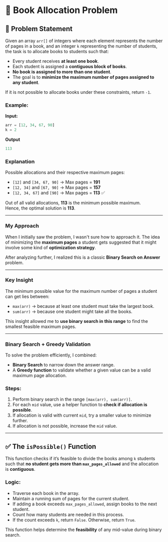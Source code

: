 # 📘 Book Allocation Problem

## 🧩 Problem Statement

Given an array `arr[]` of integers where each element represents the number of pages in a book, and an integer `k` representing the number of students, the task is to allocate books to students such that:

- Every student receives **at least one book**.
- Each student is assigned a **contiguous block of books**.
- **No book is assigned to more than one student**.
- The goal is to **minimize the maximum number of pages assigned to any student**.

If it is not possible to allocate books under these constraints, return `-1`.

### Example:

**Input:**

```python
arr = [12, 34, 67, 90]
k = 2
```
**Output**

```python
113

```
### Explanation

Possible allocations and their respective maximum pages:

- `[12]` and `[34, 67, 90]` → Max pages = **191**
- `[12, 34]` and `[67, 90]` → Max pages = **157**
- `[12, 34, 67]` and `[90]` → Max pages = **113** ✅

Out of all valid allocations, **113** is the minimum possible maximum.  
Hence, the optimal solution is **113**.

---

### My Approach

When I initially saw the problem, I wasn't sure how to approach it. The idea of minimizing the **maximum pages** a student gets suggested that it might involve some kind of **optimization strategy**.

After analyzing further, I realized this is a classic **Binary Search on Answer** problem.

---

### Key Insight

The minimum possible value for the maximum number of pages a student can get lies between:

- `max(arr)` → because at least one student must take the largest book.
- `sum(arr)` → because one student might take all the books.

This insight allowed me to **use binary search in this range** to find the smallest feasible maximum pages.

---

### Binary Search + Greedy Validation

To solve the problem efficiently, I combined:

- **Binary Search** to narrow down the answer range.
- A **Greedy function** to validate whether a given value can be a valid maximum page allocation.

### Steps:

1. Perform binary search in the range `[max(arr), sum(arr)]`.
2. For each `mid` value, use a helper function to **check if allocation is possible**.
3. If allocation is valid with current `mid`, try a smaller value to minimize further.
4. If allocation is not possible, increase the `mid` value.

---

## ✅ The `isPossible()` Function

This function checks if it’s feasible to divide the books among `k` students such that **no student gets more than `max_pages_allowed`** and the allocation is **contiguous**.

### Logic:

- Traverse each book in the array.
- Maintain a running sum of pages for the current student.
- If adding a book exceeds `max_pages_allowed`, assign books to the next student.
- Count how many students are needed in this process.
- If the count exceeds `k`, return `False`. Otherwise, return `True`.

This function helps determine the **feasibility** of any mid-value during binary search.


